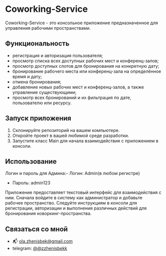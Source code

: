# Coworking-Service

Coworking-Service - это консольное приложение предназначенное для управления рабочими пространствами.

## Функциональность

- регистрация и авторизация пользователя;
- просмотр списка всех доступных рабочих мест и конференц-залов;
- просмотр доступных слотов для бронирования на конкретную дату;
- бронирование рабочего места или конференц-зала на определённое время и дату;
- отмена бронирования;
- добавление новых рабочих мест и конференц-залов, а также управление существующими;
- просмотр всех бронирований и их фильтрация по дате, пользователю или ресурсу.

## Запуск приложения

1. Склонируйте репозиторий на вашем компьютере.
2. Откройте проект в вашей любимой среде разработки.
3. Запустите класс Main для начала взаимодействия с приложением в консоли.

## Использование

Логин и пароль для Админа:- Логин: Admin(в любом регистре)
- Пароль: admin123

Приложение предоставляет текстовый интерфейс для взаимодействия с ним.
Сначала войдите в систему как администратор и добавьте рабочее пространство.
Следуйте инструкциям в консоли для регистрации, авторизации и выполнения различных действий для бронирования коворкинг-пространства.

## Связаться со мной

- 📬 ola.zhenisbek@gmail.com
- telegram: [@@zzhenisbekk](https://t.me/@zzhenisbekk)
